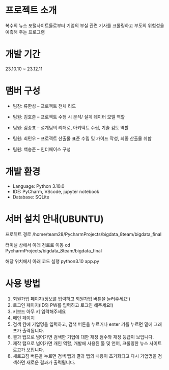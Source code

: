 # 프로젝트 소개
복수의 뉴스 포털사이트들로부터 기업의 부실 관련 기사를 크롤링하고 부도의 위험성을 예측해 주는 프로그램

# 개발 기간
23.10.10 ~ 23.12.11

# 맴버 구성
- 팀장: 류한성 – 프로젝트 전체 리드

- 팀원: 김호준 – 프로젝트 수행 시 분석/ 설계 데이터 모델 역할

- 팀원: 김종표 – 설계팀의 리더로, 아키텍트 수립, 기술 검토 역할

- 팀원: 최민우 – 프로젝트 산출물 표준 수립 및 가이드 작성, 최종 산출물 취함

- 팀원: 백승준 – 인터페이스 구성

# 개발 환경
- Language: Python 3.10.0
- IDE: PyCharm, VScode, jupyter notebook
- Database: SQLite

# 서버 설치 안내(UBUNTU)
프로젝트 경로
/home/team28/PycharmProjects/bigdata_8team/bigdata_final

터미널 상에서 아래 경로로 이동
cd PycharmProjects/bigdata_8team/bigdata_final

해당 위치에서 아래 코드 실행
python3.10 app.py

# 사용 방법

1. 회원가입 페이지(정보를 입력하고 회원가입 버튼을 눌러주세요!)
2. 로그인 페이지(ID와 PW를 입력하고 로그인 해주세요!)
3. 키보드 아무 키 입력해주세요
4. 메인 페이지
5. 검색 칸에 기업명을 입력하고, 검색 버튼을 누르거나 enter 키를 누르면 밑에 그래프가 출력됩니다.
6. 결과 탭으로 넘어가면 검색한 기업에 대한 재정 점수와 재정 등급이 보입니다.
7. 제작 탭으로 넘어가면 개인 역할, 개발에 사용된 툴 및 언어, 크롤링한 뉴스 사이트 로고가 보입니다.
8. 새로고침 버튼을 누르면 검색 탭과 결과 탭의 내용이 초기화되고 다시 기업명을 검색하면 새로운 결과가 출력됩니다.

